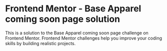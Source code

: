 # Frontend Mentor - Base Apparel coming soon page solution
This is a solution to the Base Apparel coming soon page challenge on Frontend Mentor. Frontend Mentor challenges help you improve your coding skills by building realistic projects.
